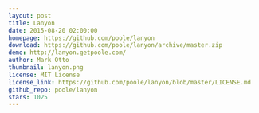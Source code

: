 ```yaml
---
layout: post
title: Lanyon
date: 2015-08-20 02:00:00
homepage: https://github.com/poole/lanyon
download: https://github.com/poole/lanyon/archive/master.zip
demo: http://lanyon.getpoole.com/
author: Mark Otto
thumbnail: lanyon.png
license: MIT License
license_link: https://github.com/poole/lanyon/blob/master/LICENSE.md
github_repo: poole/lanyon
stars: 1025
---
```

